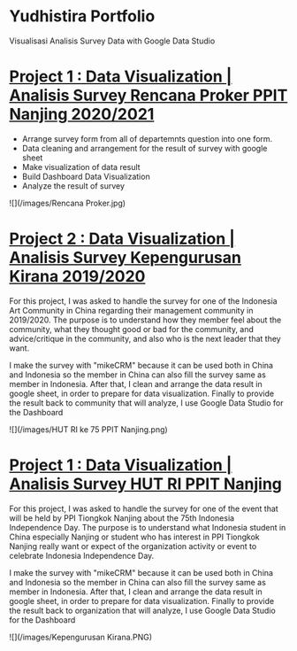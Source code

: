 # Yudhistira Portfolio
Visualisasi Analisis Survey Data with Google Data Studio 

# [Project 1 : Data Visualization | Analisis Survey Rencana Proker PPIT Nanjing 2020/2021](https://datastudio.google.com/reporting/f26f3667-27ff-4270-8ae3-d72ac48e200a)
* Arrange survey form from all of departemnts question into one form.
* Data cleaning and arrangement for the result of survey with google sheet 
* Make visualization of data result 
* Build Dashboard Data Visualization 
* Analyze the result of survey 

 ![](/images/Rencana Proker.jpg)



# [Project 2 : Data Visualization | Analisis Survey Kepengurusan Kirana 2019/2020](https://datastudio.google.com/reporting/f26f3667-27ff-4270-8ae3-d72ac48e200a)
For this project, I was asked to handle the survey for one of the Indonesia Art Community in China regarding their management community in 2019/2020. The purpose is to understand how they member feel about the community, what they thought good or bad for the community, and advice/critique in the community, and also who is the next leader that they want. 

I make the survey with "mikeCRM" because it can be used both in China and Indonesia so the member in China can also fill the survey same as member in Indonesia. After that, I clean and arrange the data result in google sheet, in order to prepare for data visualization. Finally to provide the result back to community that will analyze, I use Google Data Studio for the Dashboard   

 ![](/images/HUT RI ke 75 PPIT Nanjing.png)



# [Project 1 : Data Visualization | Analisis Survey HUT RI PPIT Nanjing](https://datastudio.google.com/reporting/f26f3667-27ff-4270-8ae3-d72ac48e200a)
For this project, I was asked to handle the survey for one of the event that will be held by PPI Tiongkok Nanjing about the 75th Indonesia Independence Day. The purpose is to understand what Indonesia student in China especially Nanjing or student who has interest in PPI Tiongkok Nanjing really want or expect of the organization activity or event to celebrate Indonesia Independence Day. 

I make the survey with "mikeCRM" because it can be used both in China and Indonesia so the member in China can also fill the survey same as member in Indonesia. After that, I clean and arrange the data result in google sheet, in order to prepare for data visualization. Finally to provide the result back to organization that will analyze, I use Google Data Studio for the Dashboard   

 ![](/images/Kepengurusan Kirana.PNG)

